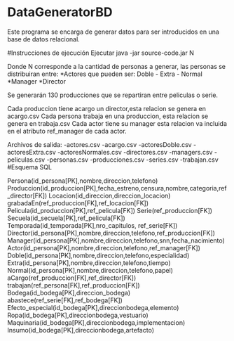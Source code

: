 # DataGeneratorBD
Este programa se encarga de generar datos para ser introducidos en una base de datos relacional.


#Instrucciones de ejecución
Ejecutar java -jar source-code.jar N


Donde N corresponde a la cantidad de personas a generar, las personas se distribuiran entre:
*Actores que pueden ser: Doble - Extra - Normal
*Manager
*Director

Se generarán 130 producciones que se repartiran entre peliculas o serie.

Cada produccion tiene acargo un director,esta relacion se genera en acargo.csv
Cada persona trabaja en una produccion, esta relacion se genera en trabaja.csv
Cada actor tiene su manager esta relacion va incluida en el atributo ref_manager de cada actor.


Archivos de salida:
        -actores.csv
	-acargo.csv
	-actoresDoble.csv
	-actoresExtra.csv
	-actoresNormales.csv
	-directores.csv
	-managers.csv
	-peliculas.csv
	-personas.csv
	-producciones.csv
	-series.csv
	-trabajan.csv
#Esquema SQL

Persona(id_persona[PK],nombre,direccion,telefono)
Produccion(id_produccion[PK],fecha_estreno,censura,nombre,categoria,ref_director[FK])
Locacion(id_direccion,direccion_locacion)
grabadaEn(ref_produccion[FK],ref_locacion[FK])
Pelicula(id_produccion[PK],ref_pelicula[FK])
Serie(ref_produccion[FK])
Secuela(id_secuela[PK],ref_pelicula[FK])
Temporada(id_temporada[PK],nro_capitulos, ref_serie[FK])
Director(id_persona[PK],nombre,direccion,telefono,ref_produccion[FK])
Manager(id_persona[PK],nombre,direccion,telefono,snn,fecha_nacimiento)
Actor(id_persona[PK],nombre,direccion,telefono,ref_manager[FK])
Doble(id_persona[PK],nombre,direccion,telefono,especialidad)
Extra(id_persona[PK],nombre,direccion,telefono,tiempo)
Normal(id_persona[PK],nombre,direccion,telefono,papel)
aCargo(ref_produccion[FK],ref_director[FK])
trabajan(ref_persona[FK],ref_produccion[FK])
Bodega(id_bodega[PK],direccion_bodega)
abastece(ref_serie[FK],ref_bodega[FK])
Efecto_especial(id_bodega[PK],direccionbodega,elemento)
Ropa(id_bodega[PK],direccionbodega,vestuario)
Maquinaria(id_bodega[PK],direccionbodega,implementacion)
Insumo(id_bodega[PK],direccionbodega,artefacto)

